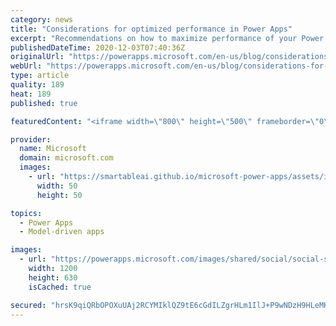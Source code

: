 ```yaml
---
category: news
title: "Considerations for optimized performance in Power Apps"
excerpt: "Recommendations on how to maximize performance of your Power Apps "
publishedDateTime: 2020-12-03T07:40:36Z
originalUrl: "https://powerapps.microsoft.com/en-us/blog/considerations-for-optimized-performance-in-power-apps/"
webUrl: "https://powerapps.microsoft.com/en-us/blog/considerations-for-optimized-performance-in-power-apps/"
type: article
quality: 189
heat: 189
published: true

featuredContent: "<iframe width=\"800\" height=\"500\" frameborder=\"0\" src=\"https://www.youtube.com/embed/jcKoqC9Vfmo\" allow=\"accelerometer; autoplay; encrypted-media; gyroscope; picture-in-picture\" allowfullscreen></iframe>"

provider:
  name: Microsoft
  domain: microsoft.com
  images:
    - url: "https://smartableai.github.io/microsoft-power-apps/assets/images/organizations/microsoft.com-50x50.jpg"
      width: 50
      height: 50

topics:
  - Power Apps
  - Model-driven apps

images:
  - url: "https://powerapps.microsoft.com/images/shared/social/social-share-post-ignite.png"
    width: 1200
    height: 630
    isCached: true

secured: "hrsK9qiQRbOPOXuUAj2RCYMIklQZ9tE6cGdILZgrHLm1IlJ+P9wNDzH9HLeMKtwDVSoQ6FFofEdiGTNW4dSl9tNCL5FYeZ4+5tfusS7DZtrm5XKWwIAnjmQkSbvX44mmE86MZOdbxsppF2fWB8ySS1Z92yZ+7S6VEgUVFd0JkKL/0eCTtjrvLAojvOWAaPCiX2n04grr5ltD88to9/6uPWT5zBkYwwdY9S2EnuKtQd181hQzLLHXEB89Bi9I7b810X6H4++EzfdB06pPFWbrOUUI0oPM9dfOTPDSHMMK8rY08SGoypttLa2bezlvXg9nQQdDYrP8D2LRCShN+3FvRZP0UmYUoBkP662gpc9sVI4cRNzdQ6Zx5l+rOIiNp7cRth3J8j/8CyeI5FyAj7AJl9OCED7K8jti+v41BQoKAj81kAgJRrSKtEUTkZ0WVrqwyElEozUpCy6hflLVeR8O/g==;gmO/gMZRL+D5mr59yPbUIw=="
---
```


